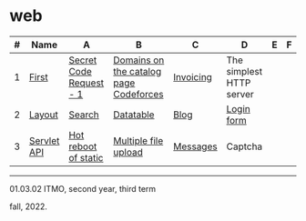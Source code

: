 # web

#|Name|A|B|C|D|E|F
---|---|---|---|---|---|---|---
1|[First](https://github.com/maladetska/web-2022/blob/main/First/tasks1.pdf)|[Secret Code Request - 1](https://github.com/maladetska/web-2022/tree/main/First/A)|[Domains on the catalog page Codeforces](https://github.com/maladetska/web-2022/tree/main/First/B)|[Invoicing](https://github.com/maladetska/web-2022/tree/main/First/C)|The simplest HTTP server
2|[Layout](https://github.com/maladetska/web-2022/blob/main/Layout/tasks2.pdf)|[Search](https://github.com/maladetska/web-2022/blob/main/Layout/_layout/index1.html)|[Datatable](https://github.com/maladetska/web-2022/blob/main/Layout/_layout/index2.html)|[Blog](https://github.com/maladetska/web-2022/blob/main/Layout/_layout/index3.html)|[Login form](https://github.com/maladetska/web-2022/blob/main/Layout/_layout/index4.html)
3|[Servlet API](https://github.com/maladetska/web/blob/main/Servlet%20API/tasks3.pdf)|[Hot reboot of static](https://github.com/maladetska/web/blob/main/Servlet%20API/src/main/java/ru/itmo/wp/servlet/StaticServlet.java)|[Multiple file upload](https://github.com/maladetska/web/blob/main/Servlet%20API/src/main/java/ru/itmo/wp/servlet/StaticServlet.java)|[Messages](https://github.com/maladetska/web/blob/main/Servlet%20API/src/main/java/ru/itmo/wp/servlet/MessageServlet.java)|Captcha

------
01.03.02 ITMO, second year, third term

fall, 2022.
